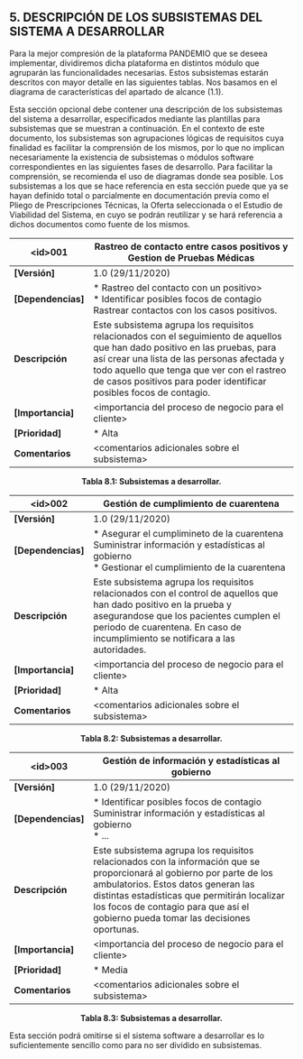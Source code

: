 ## 5. DESCRIPCIÓN DE LOS SUBSISTEMAS DEL SISTEMA A DESARROLLAR
Para la mejor compresión de la plataforma PANDEMIO que se deseea implementar, dividiremos dicha plataforma en distintos módulo que agruparán las funcionalidades necesarias. Estos subsistemas estarán descritos con mayor detalle en las siguientes tablas. Nos basamos en el diagrama de características del apartado de alcance (1.1).

Esta sección opcional debe contener una descripción de los subsistemas del sistema a desarrollar, especificados mediante las plantillas para subsistemas que se muestran
a continuación. En el contexto de este documento, los subsistemas son agrupaciones lógicas de requisitos cuya finalidad es facilitar la comprensión de los mismos,
por lo que no implican necesariamente la existencia de subsistemas o módulos software correspondientes en las siguientes fases de desarrollo. Para facilitar la comprensión,
se recomienda el uso de diagramas donde sea posible.
Los subsistemas a los que se hace referencia en esta sección puede que ya se hayan definido total o parcialmente en documentación previa como el Pliego de Prescripciones Técnicas,
la Oferta seleccionada o el Estudio de Viabilidad del Sistema, en cuyo se podrán reutilizar y se hará referencia a dichos documentos como fuente de los mismos.

| **\<id>001** | Rastreo de contacto entre casos positivos y Gestion de Pruebas Médicas|
| -- | -- |
| **[Versión]** | 1.0 (29/11/2020) |
| **[Dependencias]** | * Rastreo del contacto con un positivo> <br> * Identificar posibles focos de contagio <br> Rastrear contactos con los casos positivos. |
| **Descripción** | Este subsistema agrupa los requisitos relacionados con el seguimiento de aquellos que han dado positivo en las pruebas, para así crear una lista de las personas afectada y todo aquello que tenga que ver con el rastreo de casos positivos para poder identificar posibles focos de contagio.  |
| **[Importancia]** | \<importancia del proceso de negocio para el cliente> |
| **[Prioridad]** | * Alta |
| **Comentarios** | \<comentarios adicionales sobre el subsistema> |

<p align="center"> <b>Tabla 8.1: Subsistemas a desarrollar.</b> <br> </p>

| **\<id>002** | Gestión de cumplimiento de cuarentena |
| -- | -- |
| **[Versión]** | 1.0 (29/11/2020) |
| **[Dependencias]** | * Asegurar el cumplimineto de la cuarentena <br> Suministrar información y estadísticas al gobierno <br> * Gestionar el cumplimiento de la cuarentena |
| **Descripción** | Este subsistema agrupa los requisitos relacionados con el control de aquellos que han dado positivo en la prueba y asegurandose que los pacientes cumplen el periodo de cuarentena. En caso de incumplimiento se notificara a las autoridades. |
| **[Importancia]** | \<importancia del proceso de negocio para el cliente> |
| **[Prioridad]** | * Alta |
| **Comentarios** | \<comentarios adicionales sobre el subsistema> |

<p align="center"> <b>Tabla 8.2: Subsistemas a desarrollar.</b> <br> </p>

| **\<id>003** | Gestión de información y estadísticas al gobierno |
| -- | -- |
| **[Versión]** | 1.0 (29/11/2020) |
| **[Dependencias]** | * Identificar posibles focos de contagio <br> Suministrar información y estadísticas al gobierno <br> * ... |
| **Descripción** | Este subsistema agrupa los requisitos relacionados con la información que se proporcionará al gobierno por parte de los ambulatorios. Estos datos generan las distintas estadísticas que permitirán localizar los focos de contagio para que así el gobierno pueda tomar las decisiones oportunas. |
| **[Importancia]** | \<importancia del proceso de negocio para el cliente> |
| **[Prioridad]** | * Media |
| **Comentarios** | \<comentarios adicionales sobre el subsistema> |

<p align="center"> <b>Tabla 8.3: Subsistemas a desarrollar.</b> <br> </p>

Esta sección podrá omitirse si el sistema software a desarrollar es lo suficientemente sencillo como para no ser dividido en subsistemas.
